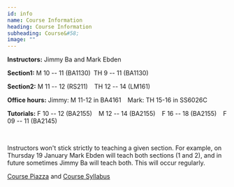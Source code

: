 ```yaml
---
id: info
name: Course Information
heading: Course Information
subheading: Course&#58; 
image: ""
---
```


**Instructors:**  Jimmy Ba and Mark Ebden

**Section1:** M 10 -- 11 (BA1130)&ensp;TH 9 -- 11 (BA1130)

**Section2:** M 11 -- 12 (RS211) &ensp; TH 12 -- 14 (LM161)

**Office hours:** Jimmy: M 11-12 in BA4161 &ensp; Mark: TH 15-16 in SS6026C

**Tutorials:** F 10 -- 12 (BA2155) &ensp; M 12 -- 14 (BA2155) &ensp; F 16 -- 18 (BA2155) &ensp; F 09 -- 11 (BA2145)

&ensp;

Instructors won't stick strictly to teaching a given section. For example, on Thursday 19 January Mark Ebden will teach both sections (1 and 2), and in future sometimes Jimmy Ba will teach both. This will occur regularly.

[Course Piazza](https://piazza.com/utoronto.ca/winter2017/ece521/home) and [Course Syllabus](http://www.psi.toronto.edu/~jimmy/ece521/syllabus.pdf)
